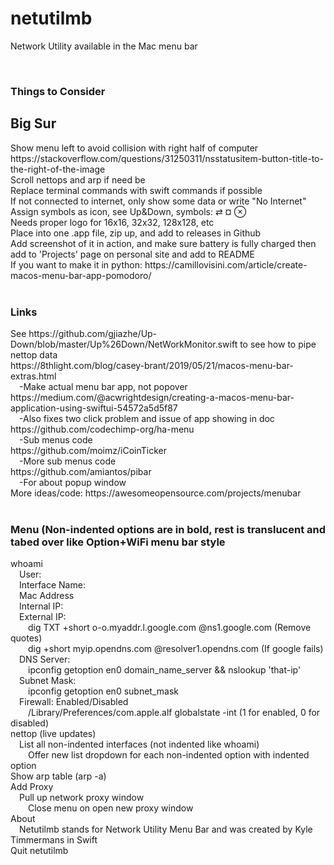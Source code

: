 # netutilmb
Network Utility available in the Mac menu bar

<br/>

### Things to Consider
## Big Sur
<div>Show menu left to avoid collision with right half of computer https://stackoverflow.com/questions/31250311/nsstatusitem-button-title-to-the-right-of-the-image</div>
<div>Scroll nettops and arp if need be</div>
<div>Replace terminal commands with swift commands if possible</div>
<div>If not connected to internet, only show some data or write "No Internet"</div>
<div>Assign symbols as icon, see Up&Down, symbols: ⇄ ¤ ⊗ </div>
<div>Needs proper logo for 16x16, 32x32, 128x128, etc</div>
<div>Place into one .app file, zip up, and add to releases in Github</div>
<div>Add screenshot of it in action, and make sure battery is fully charged then add to 'Projects' page on personal site and add to README</div>
<div>If you want to make it in python: https://camillovisini.com/article/create-macos-menu-bar-app-pomodoro/</div>

<br/>

### Links
<div>See https://github.com/gjiazhe/Up-Down/blob/master/Up%26Down/NetWorkMonitor.swift to see how to pipe nettop data</div>
<div>https://8thlight.com/blog/casey-brant/2019/05/21/macos-menu-bar-extras.html</div>
<div>&ensp;&ensp;-Make actual menu bar app, not popover</div>
<div>https://medium.com/@acwrightdesign/creating-a-macos-menu-bar-application-using-swiftui-54572a5d5f87</div>
<div>&ensp;&ensp;-Also fixes two click problem and issue of app showing in doc</div>
<div>https://github.com/codechimp-org/ha-menu</div>
<div>&ensp;&ensp;-Sub menus code</div>
<div>https://github.com/moimz/iCoinTicker</div>
<div>&ensp;&ensp;-More sub menus code</div>
<div>https://github.com/amiantos/pibar</div>
<div>&ensp;&ensp;-For about popup window</div>
<div>More ideas/code: https://awesomeopensource.com/projects/menubar</div>

<br/>

### Menu (Non-indented options are in bold, rest is translucent and tabed over like Option+WiFi menu bar style
<div>whoami</div>
<div>&ensp;&ensp;User: </div>
<div>&ensp;&ensp;Interface Name: </div>
<div>&ensp;&ensp;Mac Address</div>
<div>&ensp;&ensp;Internal IP: </div>
<div>&ensp;&ensp;External IP: </div>
<div>&ensp;&ensp;&ensp;&ensp;dig TXT +short o-o.myaddr.l.google.com @ns1.google.com    (Remove quotes)</div>
<div>&ensp;&ensp;&ensp;&ensp;dig +short myip.opendns.com @resolver1.opendns.com    (If google fails)</div>
<div>&ensp;&ensp;DNS Server: </div>
<div>&ensp;&ensp;&ensp;&ensp;ipconfig getoption en0 domain_name_server  && nslookup 'that-ip'</div>
<div>&ensp;&ensp;Subnet Mask: </div>
<div>&ensp;&ensp;&ensp;&ensp;ipconfig getoption en0 subnet_mask</div>
<div>&ensp;&ensp;Firewall: Enabled/Disabled</div>
<div>&ensp;&ensp;&ensp;&ensp;/Library/Preferences/com.apple.alf globalstate -int    (1 for enabled, 0 for disabled)</div>
<div>nettop (live updates)</div>
<div>&ensp;&ensp;List all non-indented interfaces (not indented like whoami)</div>
<div>&ensp;&ensp;&ensp;&ensp;Offer new list dropdown for each non-indented option with indented option</div>
<div>Show arp table (arp -a)</div>
<div>Add Proxy</div>
<div>&ensp;&ensp;Pull up network proxy window</div>
<div>&ensp;&ensp;&ensp;&ensp;Close menu on open new proxy window</div>
<div>About</div>
<div>&ensp;&ensp;Netutilmb stands for Network Utility Menu Bar and was created by Kyle Timmermans in Swift</div>
<div>Quit netutilmb</div>
